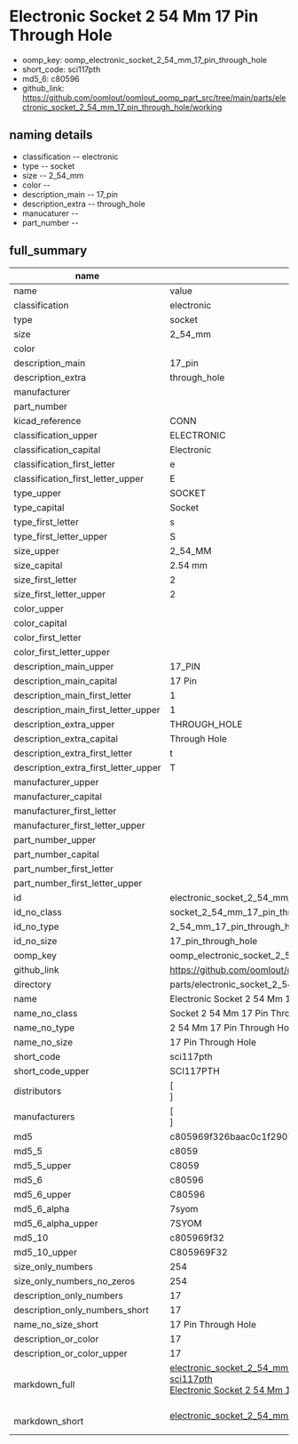 # Electronic Socket 2 54 Mm 17 Pin Through Hole

  
* oomp_key: oomp_electronic_socket_2_54_mm_17_pin_through_hole 
* short_code: sci117pth
* md5_6: c80596  
* github_link: https://github.com/oomlout/oomlout_oomp_part_src/tree/main/parts/electronic_socket_2_54_mm_17_pin_through_hole/working  
## naming details
* classification -- electronic
* type -- socket
* size -- 2_54_mm
* color -- 
* description_main -- 17_pin
* description_extra -- through_hole
* manucaturer -- 
* part_number -- 





## full_summary
| name | value | 
| --- | --- | 
| name | value | 
| classification | electronic | 
| type | socket | 
| size | 2_54_mm | 
| color |  | 
| description_main | 17_pin | 
| description_extra | through_hole | 
| manufacturer |  | 
| part_number |  | 
| kicad_reference | CONN | 
| classification_upper | ELECTRONIC | 
| classification_capital | Electronic | 
| classification_first_letter | e | 
| classification_first_letter_upper | E | 
| type_upper | SOCKET | 
| type_capital | Socket | 
| type_first_letter | s | 
| type_first_letter_upper | S | 
| size_upper | 2_54_MM | 
| size_capital | 2.54 mm | 
| size_first_letter | 2 | 
| size_first_letter_upper | 2 | 
| color_upper |  | 
| color_capital |  | 
| color_first_letter |  | 
| color_first_letter_upper |  | 
| description_main_upper | 17_PIN | 
| description_main_capital | 17 Pin | 
| description_main_first_letter | 1 | 
| description_main_first_letter_upper | 1 | 
| description_extra_upper | THROUGH_HOLE | 
| description_extra_capital | Through Hole | 
| description_extra_first_letter | t | 
| description_extra_first_letter_upper | T | 
| manufacturer_upper |  | 
| manufacturer_capital |  | 
| manufacturer_first_letter |  | 
| manufacturer_first_letter_upper |  | 
| part_number_upper |  | 
| part_number_capital |  | 
| part_number_first_letter |  | 
| part_number_first_letter_upper |  | 
| id | electronic_socket_2_54_mm_17_pin_through_hole | 
| id_no_class | socket_2_54_mm_17_pin_through_hole | 
| id_no_type | 2_54_mm_17_pin_through_hole | 
| id_no_size | 17_pin_through_hole | 
| oomp_key | oomp_electronic_socket_2_54_mm_17_pin_through_hole | 
| github_link | https://github.com/oomlout/oomlout_oomp_part_src/tree/main/parts/electronic_socket_2_54_mm_17_pin_through_hole/working | 
| directory | parts/electronic_socket_2_54_mm_17_pin_through_hole | 
| name | Electronic Socket 2 54 Mm 17 Pin Through Hole | 
| name_no_class | Socket 2 54 Mm 17 Pin Through Hole | 
| name_no_type | 2 54 Mm 17 Pin Through Hole | 
| name_no_size | 17 Pin Through Hole | 
| short_code | sci117pth | 
| short_code_upper | SCI117PTH | 
| distributors | [<br>] | 
| manufacturers | [<br>] | 
| md5 | c805969f326baac0c1f29076e35fc04c | 
| md5_5 | c8059 | 
| md5_5_upper | C8059 | 
| md5_6 | c80596 | 
| md5_6_upper | C80596 | 
| md5_6_alpha | 7syom | 
| md5_6_alpha_upper | 7SYOM | 
| md5_10 | c805969f32 | 
| md5_10_upper | C805969F32 | 
| size_only_numbers | 254 | 
| size_only_numbers_no_zeros | 254 | 
| description_only_numbers | 17 | 
| description_only_numbers_short | 17 | 
| name_no_size_short | 17 Pin Through Hole | 
| description_or_color | 17 | 
| description_or_color_upper | 17 | 
| markdown_full | [electronic_socket_2_54_mm_17_pin_through_hole](https://github.com/oomlout/oomlout_oomp_part_src/tree/main/parts/electronic_socket_2_54_mm_17_pin_through_hole/working)<br>[sci117pth](https://github.com/oomlout/oomlout_oomp_part_src/tree/main/parts/electronic_socket_2_54_mm_17_pin_through_hole/working)<br>[Electronic Socket 2 54 Mm 17 Pin Through Hole](https://github.com/oomlout/oomlout_oomp_part_src/tree/main/parts/electronic_socket_2_54_mm_17_pin_through_hole/working)<br><br> | 
| markdown_short | [electronic_socket_2_54_mm_17_pin_through_hole](https://github.com/oomlout/oomlout_oomp_part_src/tree/main/parts/electronic_socket_2_54_mm_17_pin_through_hole/working)<br><br> | 
